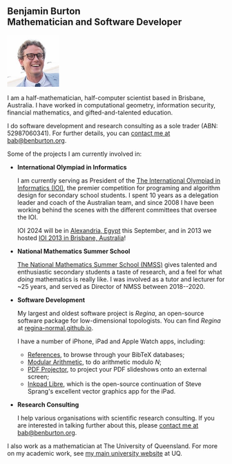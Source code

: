 ## Benjamin Burton<br>Mathematician and Software Developer

<img src="bab.jpg" width=120 height=120 alt="Head shot">

I am a half-mathematician, half-computer scientist based in Brisbane, Australia.
I have worked in computational geometry, information security,
financial mathematics, and gifted-and-talented education.

I do software development and research consulting as a sole trader
(ABN: 52987060341). For further details, you can
[contact me at bab@benburton.org](mailto:bab@benburton.org).

Some of the projects I am currently involved in:

- **International Olympiad in Informatics**

  I am currently serving as President of the
  [The International Olympiad in Informatics (IOI)](http://www.ioinformatics.org/),
  the premier competition for programing and algorithm design for secondary school students.
  I spent 10 years as a delegation leader and coach of the Australian team,
  and since 2008 I have been working behind the scenes with the different committees that
  oversee the IOI.

  IOI 2024 will be in [Alexandria, Egypt](https://www.ioi2024.eg) this September,
  and in 2013 we hosted [IOI 2013 in Brisbane, Australia](http://www.ioi2013.org/)!

- **National Mathematics Summer School**

  [The National Mathematics Summer School (NMSS)](https://nmss.edu.au/) gives
  talented and enthusiastic secondary students a taste of research, and a feel for
  what _doing_ mathematics is really like. I was involved as a tutor and lecturer
  for ~25 years, and served as Director of NMSS between 2018--2020.

- **Software Development**

  My largest and oldest software project is _Regina_, an open-source
  software package for low-dimensional topologists. You can find _Regina_ at
  [regina-normal.github.io](http://regina-normal.github.io/).

  I have a number of iPhone, iPad and Apple Watch apps, including:
  - [References](references/), to browse through your BibTeX databases;
  - [Modular Arithmetic](https://sites.google.com/site/appsformaths/modular-arithmetic/),
    to do arithmetic modulo _N_;
  - [PDF Projector](https://sites.google.com/site/appsformaths/pdf-projector/),
    to project your PDF slideshows onto an external screen;
  - [Inkpad Libre](https://github.com/baburton/inkpad/),
    which is the open-source continuation of Steve Sprang's excellent vector graphics app for the iPad.

- **Research Consulting**

  I help various organisations with scientific research consulting.
  If you are interested in talking further about this, please
  [contact me at bab@benburton.org](mailto:bab@benburton.org).

I also work as a mathematician at The University of Queensland.
For more on my academic work, see
[my main university website](http://www.maths.uq.edu.au/~bab) at UQ.
